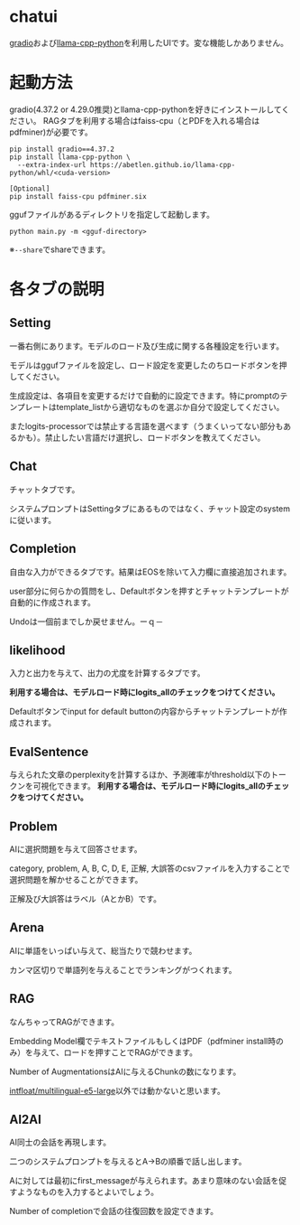 # chatui

[gradio](https://www.gradio.app/)および[llama-cpp-python](https://github.com/abetlen/llama-cpp-python)を利用したUIです。変な機能しかありません。

# 起動方法
gradio(4.37.2 or 4.29.0推奨)とllama-cpp-pythonを好きにインストールしてください。
RAGタブを利用する場合はfaiss-cpu（とPDFを入れる場合はpdfminer)が必要です。
```
pip install gradio==4.37.2
pip install llama-cpp-python \
  --extra-index-url https://abetlen.github.io/llama-cpp-python/whl/<cuda-version>

[Optional]
pip install faiss-cpu pdfminer.six
```

ggufファイルがあるディレクトリを指定して起動します。

```python main.py -m <gguf-directory>```

※`--share`でshareできます。

# 各タブの説明
## Setting
一番右側にあります。モデルのロード及び生成に関する各種設定を行います。

モデルはggufファイルを設定し、ロード設定を変更したのちロードボタンを押してください。

生成設定は、各項目を変更するだけで自動的に設定できます。特にpromptのテンプレートはtemplate_listから適切なものを選ぶか自分で設定してください。

またlogits-processorでは禁止する言語を選べます（うまくいってない部分もあるかも）。禁止したい言語だけ選択し、ロードボタンを教えてください。

## Chat
チャットタブです。

システムプロンプトはSettingタブにあるものではなく、チャット設定のsystemに従います。

## Completion
自由な入力ができるタブです。結果はEOSを除いて入力欄に直接追加されます。

user部分に何らかの質問をし、Defaultボタンを押すとチャットテンプレートが自動的に作成されます。

Undoは一個前までしか戻せません。ーｑ－

## likelihood
入力と出力を与えて、出力の尤度を計算するタブです。

**利用する場合は、モデルロード時にlogits_allのチェックをつけてください。**

Defaultボタンでinput for default buttonの内容からチャットテンプレートが作成されます。

## EvalSentence
与えられた文章のperplexityを計算するほか、予測確率がthreshold以下のトークンを可視化できます。
**利用する場合は、モデルロード時にlogits_allのチェックをつけてください。**

## Problem
AIに選択問題を与えて回答させます。

category, problem, A, B, C, D, E, 正解, 大誤答のcsvファイルを入力することで選択問題を解かせることができます。

正解及び大誤答はラベル（AとかB）です。
## Arena
AIに単語をいっぱい与えて、総当たりで競わせます。

カンマ区切りで単語列を与えることでランキングがつくれます。

## RAG
なんちゃってRAGができます。

Embedding Model欄でテキストファイルもしくはPDF（pdfminer install時のみ）を与えて、ロードを押すことでRAGができます。

Number of AugmentationsはAIに与えるChunkの数になります。

[intfloat/multilingual-e5-large](https://huggingface.co/intfloat/multilingual-e5-large)以外では動かないと思います。

## AI2AI
AI同士の会話を再現します。

二つのシステムプロンプトを与えるとA→Bの順番で話し出します。

Aに対しては最初にfirst_messageが与えられます。あまり意味のない会話を促すようなものを入力するとよいでしょう。

Number of completionで会話の往復回数を設定できます。



